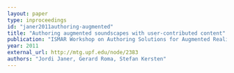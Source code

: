 ```yaml
---
layout: paper
type: inproceedings
id: "janer2011authoring-augmented"
title: "Authoring augmented soundscapes with user-contributed content"
publication: "ISMAR Workshop on Authoring Solutions for Augmented Reality"
year: 2011
external_url: http://mtg.upf.edu/node/2383
authors: "Jordi Janer, Gerard Roma, Stefan Kersten"
---
```

